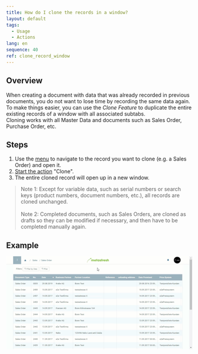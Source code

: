 ```yaml
---
title: How do I clone the records in a window?
layout: default
tags:
  - Usage
  - Actions
lang: en
sequence: 40
ref: clone_record_window
---
```


## Overview
When creating a document with data that was already recorded in previous documents, you do not want to lose time by recording the same data again. To make things easier, you can use the *Clone Feature* to duplicate the entire existing records of a window with all associated subtabs.<br>
Cloning works with all Master Data and documents such as Sales Order, Purchase Order, etc.


## Steps
1. Use the [menu](Menu) to navigate to the record you want to clone (e.g. a Sales Order) and open it.
1. [Start the action](StartAction) "Clone".
1. The entire cloned record will open up in a new window.
 >Note 1: Except for variable data, such as serial numbers or search keys (product numbers, document numbers, etc.), all records are cloned unchanged.<br><br>
 >Note 2: Completed documents, such as Sales Orders, are cloned as drafts so they can be modified if necessary, and then have to be completed manually again.


## Example
 ![](assets/clone_record_window.gif)
